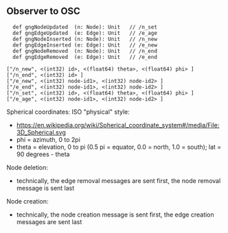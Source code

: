 ## Observer to OSC

      def gngNodeUpdated  (n: Node): Unit   // /n_set
      def gngEdgeUpdated  (e: Edge): Unit   // /e_age
      def gngNodeInserted (n: Node): Unit   // /n_new
      def gngEdgeInserted (e: Edge): Unit   // /e_new
      def gngNodeRemoved  (n: Node): Unit   // /n_end
      def gngEdgeRemoved  (e: Edge): Unit   // /e_end

    ["/n_new", <(int32) id>, <(float64) theta>, <(float64) phi> ]
    ["/n_end", <(int32) id> ]
    ["/e_new", <(int32) node-id1>, <(int32) node-id2> ]
    ["/e_end", <(int32) node-id1>, <(int32) node-id2> ]
    ["/n_set", <(int32) id>, <(float64) theta>, <(float64) phi> ]
    ["/e_age", <(int32) node-id1>, <(int32) node-id2> ]
    
Spherical coordinates: ISO "physical" style: 

- https://en.wikipedia.org/wiki/Spherical_coordinate_system#/media/File:3D_Spherical.svg
- phi = azimuth, 0 to 2pi
- theta = elevation, 0 to pi (0.5 pi = equator, 0.0 = north, 1.0 = south); 
  lat = 90 degrees - theta

Node deletion:

- technically, the edge removal messages are sent first,
  the node removal message is sent last

Node creation:

- technically, the node creation message is sent first,
  the edge creation messages are sent last
